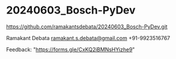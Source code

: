 # 20240603_Bosch-PyDev
https://github.com/ramakantsdebata/20240603_Bosch-PyDev.git



Ramakant Debata
ramakant.s.debata@gmail.com
+91-9923516767

Feedback: "https://forms.gle/CxKQ2iBMNsHYizhe9"